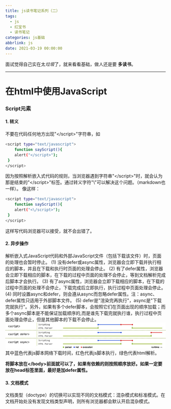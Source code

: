 ```yaml
---
title: js读书笔记系列（二）
tags:
  - js
  - 红宝书
  - 读书笔记
categories: js基础
abbrlink: js
date: 2021-03-19 00:00:00
---
```




面试觉得自己实在太*垃圾*了，就来看看基础，做人还是要 **多读书**。
*****
# 在html中使用JavaScript

###  Script元素
#### 1. 转义
不要在代码任何地方出现"<\/script>"字符串，如
``` bash  
<script type="text/javascript"> 
	function sayScript(){ 
	alert("</script>"); 
 } 
</script>  
```
因为按照解析嵌入式代码的规则，当浏览器遇到字符串"<\/script>"时，就会认为那是结束的"<\/script>"标签。通过转义字符"\\"可以解决这个问题。（markdown也一样）。
像这样：
``` bash  
<script type="text/javascript"> 
	function sayScript(){ 
	alert("<\/script>"); 
 } 
</script>  
```
这样写代码浏览器可以接受，就不会出错了。
#### 2. 异步操作
解析嵌入式JavaScript代码和外部JavaScript文件（包括下载该文件）时，页面的处理也会暂时停止。
(1) 没有defer或async属性，浏览器会立即下载并执行相应的脚本，并且在下载和执行时页面的处理会停止。
(2) 有了defer属性，浏览器会立即下载相应的脚本，在下载的过程中页面的处理不会停止，等到文档解析完成后脚本才会执行。
(3) 有了async属性，浏览器会立即下载相应的脚本，在下载的过程中页面的处理不会停止，下载完成后立即执行，执行过程中页面处理会停止。
(4) 同时设置async和defer，则会遵从async而忽略defer属性。注：async、defer属性只适用于外部脚本文件。
(5) defer是"渲染完再执行"，async是"下载完就执行"。另外，如果有多个defer脚本，会按照它们在页面出现的顺序加载；而多个async脚本是不能保证加载顺序的,而是谁先下载完就执行谁，执行过程中页面处理会停止，但是其他脚本的下载不会停止。
![异步执行](/img/post/async.png)
其中蓝色代表js脚本网络下载时间，红色代表js脚本执行，绿色代表html解析。

**将脚本放在<\/body>前面就可以了，如果有依赖的则按照顺序放好。如果一定要放在head标签里面，最好是加defer属性。**

#### 3. 文档模式
文档类型（doctype）的切换可以实现不同的文档模式：混杂模式和标准模式。在文档开始处没有发现文档类型声明，则所有浏览器都会默认开启混杂模式。
​